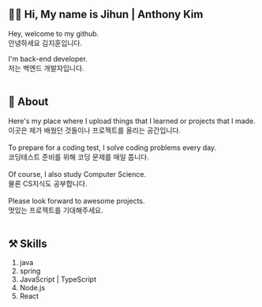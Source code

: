 ## 👨‍💻 Hi, My name is Jihun | Anthony Kim
Hey, welcome to my github. <br>
안녕하세요 김지훈입니다.

I'm back-end developer. <br>
저는 백엔드 개발자입니다.
<br>
<br>
## 📘 About
Here's my place where I upload things that I learned or projects that I made. <br>
이곳은 제가 배웠던 것들이나 프로젝트를 올리는 공간입니다.
<br>
<br>
To prepare for a coding test, I solve coding problems every day. <br>
코딩테스트 준비를 위해 코딩 문제를 매일 풉니다.
<br>
<br>
Of course, I also study Computer Science. <br>
물론 CS지식도 공부합니다.
<br>
<br>
Please look forward to awesome projects. <br>
멋있는 프로젝트를 기대해주세요.
<br>
<br>

## ⚒ Skills
1. java
2. spring
3. JavaScript | TypeScript
4. Node.js
5. React
